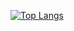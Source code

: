 [![Top Langs](https://github-readme-stats.vercel.app/api/top-langs/?username=Liza858&layout=compact)](https://github.com/anuraghazra/github-readme-stats)
